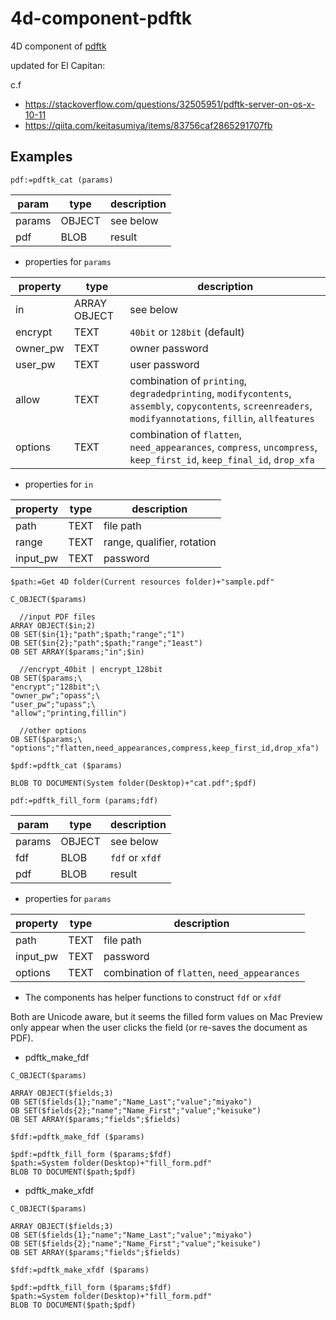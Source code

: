 # 4d-component-pdftk
4D component of [pdftk](https://www.pdflabs.com/tools/pdftk-server/)

updated for El Capitan:

c.f
* https://stackoverflow.com/questions/32505951/pdftk-server-on-os-x-10-11
* https://qiita.com/keitasumiya/items/83756caf2865291707fb



Examples
---

```
pdf:=pdftk_cat (params)
```

param|type|description
------------|------------|----
params|OBJECT|see below
pdf|BLOB|result

* properties for ``params``

property|type|description
------------|------------|----
in|ARRAY OBJECT|see below
encrypt|TEXT|``40bit`` or ``128bit`` (default)
owner_pw|TEXT|owner password
user_pw|TEXT|user password
allow|TEXT|combination of ``printing``, ``degradedprinting``, ``modifycontents``, ``assembly``, ``copycontents``, ``screenreaders``, ``modifyannotations``, ``fillin``, ``allfeatures``
options|TEXT|combination of ``flatten``, ``need_appearances``, ``compress``, ``uncompress``, ``keep_first_id``, ``keep_final_id``, ``drop_xfa``

* properties for ``in``

property|type|description
------------|------------|----
path|TEXT|file path
range|TEXT|range, qualifier, rotation
input_pw|TEXT|password

```
$path:=Get 4D folder(Current resources folder)+"sample.pdf"

C_OBJECT($params)

  //input PDF files
ARRAY OBJECT($in;2)
OB SET($in{1};"path";$path;"range";"1")
OB SET($in{2};"path";$path;"range";"1east")
OB SET ARRAY($params;"in";$in)

  //encrypt_40bit | encrypt_128bit
OB SET($params;\
"encrypt";"128bit";\
"owner_pw";"opass";\
"user_pw";"upass";\
"allow";"printing,fillin")

  //other options
OB SET($params;\
"options";"flatten,need_appearances,compress,keep_first_id,drop_xfa")

$pdf:=pdftk_cat ($params)

BLOB TO DOCUMENT(System folder(Desktop)+"cat.pdf";$pdf)
```

```
pdf:=pdftk_fill_form (params;fdf)
```

param|type|description
------------|------------|----
params|OBJECT|see below
fdf|BLOB|``fdf`` or ``xfdf``
pdf|BLOB|result

* properties for ``params``

property|type|description
------------|------------|----
path|TEXT|file path
input_pw|TEXT|password
options|TEXT|combination of ``flatten``, ``need_appearances``

* The components has helper functions to construct ``fdf`` or ``xfdf``

Both are Unicode aware, but it seems the filled form values on Mac Preview only appear when the user clicks the field (or re-saves the document as PDF).

* pdftk_make_fdf

```
C_OBJECT($params)

ARRAY OBJECT($fields;3)
OB SET($fields{1};"name";"Name_Last";"value";"miyako")
OB SET($fields{2};"name";"Name_First";"value";"keisuke")
OB SET ARRAY($params;"fields";$fields)

$fdf:=pdftk_make_fdf ($params)

$pdf:=pdftk_fill_form ($params;$fdf)
$path:=System folder(Desktop)+"fill_form.pdf"
BLOB TO DOCUMENT($path;$pdf)
```

* pdftk_make_xfdf

```
C_OBJECT($params)

ARRAY OBJECT($fields;3)
OB SET($fields{1};"name";"Name_Last";"value";"miyako")
OB SET($fields{2};"name";"Name_First";"value";"keisuke")
OB SET ARRAY($params;"fields";$fields)

$fdf:=pdftk_make_xfdf ($params)

$pdf:=pdftk_fill_form ($params;$fdf)
$path:=System folder(Desktop)+"fill_form.pdf"
BLOB TO DOCUMENT($path;$pdf)
```

